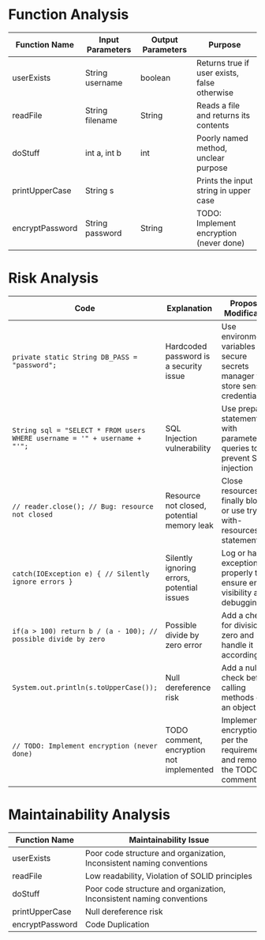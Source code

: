 # Function Analysis
| Function Name | Input Parameters | Output Parameters | Purpose |
| --- | --- | --- | --- |
| userExists | String username | boolean | Returns true if user exists, false otherwise |
| readFile | String filename | String | Reads a file and returns its contents |
| doStuff | int a, int b | int | Poorly named method, unclear purpose |
| printUpperCase | String s |  | Prints the input string in upper case |
| encryptPassword | String password | String | TODO: Implement encryption (never done) |

# Risk Analysis
| Code | Explanation | Proposed Modification |
| --- | --- | --- |
| `private static String DB_PASS = "password";` | Hardcoded password is a security issue | Use environment variables or a secure secrets manager to store sensitive credentials |
| `String sql = "SELECT * FROM users WHERE username = '" + username + "'";` | SQL Injection vulnerability | Use prepared statements with parameterized queries to prevent SQL injection |
| `// reader.close(); // Bug: resource not closed` | Resource not closed, potential memory leak | Close resources in a finally block or use try-with-resources statement |
| `catch(IOException e) { // Silently ignore errors }` | Silently ignoring errors, potential issues | Log or handle exceptions properly to ensure error visibility and debugging |
| `if(a > 100) return b / (a - 100); // possible divide by zero` | Possible divide by zero error | Add a check for division by zero and handle it accordingly |
| `System.out.println(s.toUpperCase());` | Null dereference risk | Add a null check before calling methods on an object |
| `// TODO: Implement encryption (never done)` | TODO comment, encryption not implemented | Implement encryption as per the requirements and remove the TODO comment |

# Maintainability Analysis
| Function Name | Maintainability Issue |
| --- | --- |
| userExists | Poor code structure and organization, Inconsistent naming conventions |
| readFile | Low readability, Violation of SOLID principles |
| doStuff | Poor code structure and organization, Inconsistent naming conventions |
| printUpperCase | Null dereference risk |
| encryptPassword | Code Duplication |